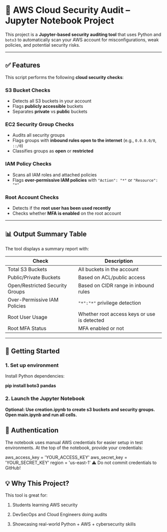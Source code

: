# 🔐 AWS Cloud Security Audit – Jupyter Notebook Project

This project is a **Jupyter-based security auditing tool** that uses Python and `boto3` to automatically scan your AWS account for misconfigurations, weak policies, and potential security risks.

---

## ✅ Features

This script performs the following **cloud security checks**:

### S3 Bucket Checks
- Detects all S3 buckets in your account
- Flags **publicly accessible** buckets
- Separates **private** vs **public** buckets

### EC2 Security Group Checks
- Audits all security groups
- Flags groups with **inbound rules open to the internet** (e.g., `0.0.0.0/0`, `::/0`)
- Classifies groups as **open** or **restricted**

### IAM Policy Checks
- Scans all IAM roles and attached policies
- Flags **over-permissive IAM policies** with `"Action": "*"` or `"Resource": "*"`

### Root Account Checks
- Detects if the **root user has been used recently**
- Checks whether **MFA is enabled** on the root account

---

## 📊 Output Summary Table

The tool displays a summary report with:

| Check                              | Description                                 |
|-----------------------------------|---------------------------------------------|
| Total S3 Buckets                  | All buckets in the account                  |
| Public/Private Buckets            | Based on ACL/public access                  |
| Open/Restricted Security Groups   | Based on CIDR range in inbound rules        |
| Over-Permissive IAM Policies      | `"*":"*"` privilege detection               |
| Root User Usage                   | Whether root access keys or use is detected |
| Root MFA Status                   | MFA enabled or not                          |

---

## 🚀 Getting Started

### 1. Set up environment
Install Python dependencies:

**pip install boto3 pandas**

### 2. Launch the Jupyter Notebook

**Optional: Use creation.ipynb to create s3 buckets and security groups.
Open main.ipynb and run all cells.**

## 🔐 Authentication
The notebook uses manual AWS credentials for easier setup in test environments.
At the top of the notebook, provide your credentials:

aws_access_key = 'YOUR_ACCESS_KEY'
aws_secret_key = 'YOUR_SECRET_KEY'
region = 'us-east-1'
⚠️ Do not commit credentials to GitHub!


## 💡 Why This Project?
This tool is great for:

1. Students learning AWS security

2. DevSecOps and Cloud Engineers doing audits

3. Showcasing real-world Python + AWS + cybersecurity skills
